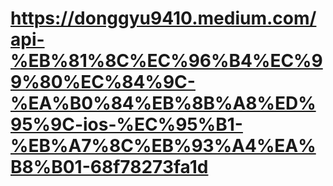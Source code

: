 #  https://donggyu9410.medium.com/api-%EB%81%8C%EC%96%B4%EC%99%80%EC%84%9C-%EA%B0%84%EB%8B%A8%ED%95%9C-ios-%EC%95%B1-%EB%A7%8C%EB%93%A4%EA%B8%B01-68f78273fa1d

